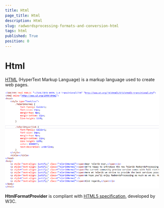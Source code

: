```yaml
---
title: Html
page_title: Html
description: Html
slug: radwordsprocessing-formats-and-conversion-html
tags: html
published: True
position: 0
---
```


# Html



[HTML](http://en.wikipedia.org/wiki/HTML) (HyperText Markup Language) is a markup language used to create web pages.

![Rad Words Processing Formats And Conversion Html 01](images/RadWordsProcessing_Formats_And_Conversion_Html_01.png)

__HtmlFormatProvider__ is compliant with [HTML5 specification](http://www.w3.org/TR/html5/), developed by W3C.
      

